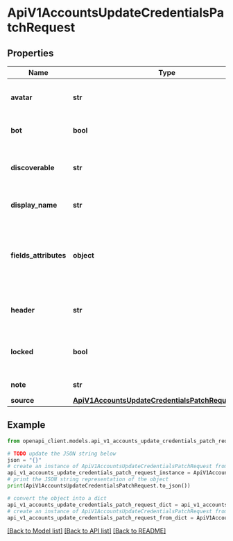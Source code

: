 # ApiV1AccountsUpdateCredentialsPatchRequest


## Properties

Name | Type | Description | Notes
------------ | ------------- | ------------- | -------------
**avatar** | **str** | Avatar image encoded using multipart/form-data | [optional] 
**bot** | **bool** | Whether the account has a bot flag. | [optional] 
**discoverable** | **str** | Whether the account should be shown in the profile directory. | [optional] 
**display_name** | **str** | The display name to use for the profile. | [optional] 
**fields_attributes** | **object** | Profile metadata &#x60;name&#x60; and &#x60;value&#x60;. (By default, max 4 fields and 255 characters per property/value) | [optional] 
**header** | **str** | Header image encoded using multipart/form-data | [optional] 
**locked** | **bool** | Whether manual approval of follow requests is required. | [optional] 
**note** | **str** | The account bio. | [optional] 
**source** | [**ApiV1AccountsUpdateCredentialsPatchRequestSource**](ApiV1AccountsUpdateCredentialsPatchRequestSource.md) |  | [optional] 

## Example

```python
from openapi_client.models.api_v1_accounts_update_credentials_patch_request import ApiV1AccountsUpdateCredentialsPatchRequest

# TODO update the JSON string below
json = "{}"
# create an instance of ApiV1AccountsUpdateCredentialsPatchRequest from a JSON string
api_v1_accounts_update_credentials_patch_request_instance = ApiV1AccountsUpdateCredentialsPatchRequest.from_json(json)
# print the JSON string representation of the object
print(ApiV1AccountsUpdateCredentialsPatchRequest.to_json())

# convert the object into a dict
api_v1_accounts_update_credentials_patch_request_dict = api_v1_accounts_update_credentials_patch_request_instance.to_dict()
# create an instance of ApiV1AccountsUpdateCredentialsPatchRequest from a dict
api_v1_accounts_update_credentials_patch_request_from_dict = ApiV1AccountsUpdateCredentialsPatchRequest.from_dict(api_v1_accounts_update_credentials_patch_request_dict)
```
[[Back to Model list]](../README.md#documentation-for-models) [[Back to API list]](../README.md#documentation-for-api-endpoints) [[Back to README]](../README.md)



